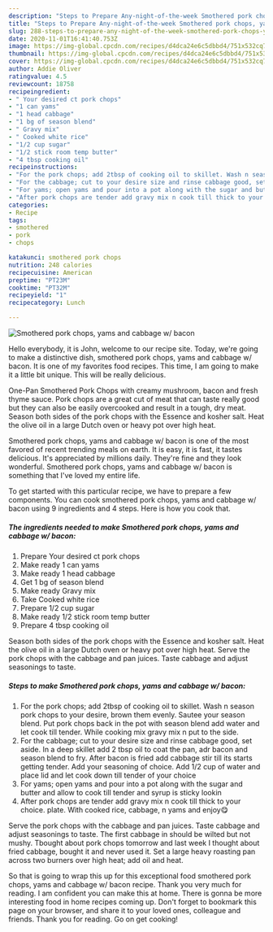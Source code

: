 ```yaml
---
description: "Steps to Prepare Any-night-of-the-week Smothered pork chops, yams and cabbage w/ bacon"
title: "Steps to Prepare Any-night-of-the-week Smothered pork chops, yams and cabbage w/ bacon"
slug: 288-steps-to-prepare-any-night-of-the-week-smothered-pork-chops-yams-and-cabbage-w-bacon
date: 2020-11-01T16:41:40.753Z
image: https://img-global.cpcdn.com/recipes/d4dca24e6c5dbbd4/751x532cq70/smothered-pork-chops-yams-and-cabbage-w-bacon-recipe-main-photo.jpg
thumbnail: https://img-global.cpcdn.com/recipes/d4dca24e6c5dbbd4/751x532cq70/smothered-pork-chops-yams-and-cabbage-w-bacon-recipe-main-photo.jpg
cover: https://img-global.cpcdn.com/recipes/d4dca24e6c5dbbd4/751x532cq70/smothered-pork-chops-yams-and-cabbage-w-bacon-recipe-main-photo.jpg
author: Addie Oliver
ratingvalue: 4.5
reviewcount: 18758
recipeingredient:
- " Your desired ct pork chops"
- "1 can yams"
- "1 head cabbage"
- "1 bg of season blend"
- " Gravy mix"
- " Cooked white rice"
- "1/2 cup sugar"
- "1/2 stick room temp butter"
- "4 tbsp cooking oil"
recipeinstructions:
- "For the pork chops; add 2tbsp of cooking oil to skillet. Wash n season pork chops to your desire, brown them evenly. Sautee your season blend. Put pork chops back in the pot with season blend add water and let cook till tender. While cooking mix gravy mix n put to the side."
- "For the cabbage; cut to your desire size and rinse cabbage good, set aside. In a deep skillet add 2 tbsp oil to coat the pan, adr bacon and season blend to fry. After bacon is fried add cabbage stir till its starts getting tender. Add your seasoning of choice. Add 1/2 cup of water and place lid and let cook down till tender of your choice"
- "For yams; open yams and pour into a pot along with the sugar and butter and allow to cook till tender and syrup is sticky lookin"
- "After pork chops are tender add gravy mix n cook till thick to your choice. plate. With cooked rice, cabbage, n yams and enjoy😋"
categories:
- Recipe
tags:
- smothered
- pork
- chops

katakunci: smothered pork chops 
nutrition: 248 calories
recipecuisine: American
preptime: "PT23M"
cooktime: "PT32M"
recipeyield: "1"
recipecategory: Lunch

---
```



![Smothered pork chops, yams and cabbage w/ bacon](https://img-global.cpcdn.com/recipes/d4dca24e6c5dbbd4/751x532cq70/smothered-pork-chops-yams-and-cabbage-w-bacon-recipe-main-photo.jpg)

Hello everybody, it is John, welcome to our recipe site. Today, we're going to make a distinctive dish, smothered pork chops, yams and cabbage w/ bacon. It is one of my favorites food recipes. This time, I am going to make it a little bit unique. This will be really delicious.

One-Pan Smothered Pork Chops with creamy mushroom, bacon and fresh thyme sauce. Pork chops are a great cut of meat that can taste really good but they can also be easily overcooked and result in a tough, dry meat. Season both sides of the pork chops with the Essence and kosher salt. Heat the olive oil in a large Dutch oven or heavy pot over high heat.

Smothered pork chops, yams and cabbage w/ bacon is one of the most favored of recent trending meals on earth. It is easy, it is fast, it tastes delicious. It's appreciated by millions daily. They're fine and they look wonderful. Smothered pork chops, yams and cabbage w/ bacon is something that I've loved my entire life.


To get started with this particular recipe, we have to prepare a few components. You can cook smothered pork chops, yams and cabbage w/ bacon using 9 ingredients and 4 steps. Here is how you cook that.

<!--inarticleads1-->

##### The ingredients needed to make Smothered pork chops, yams and cabbage w/ bacon:

1. Prepare  Your desired ct pork chops
1. Make ready 1 can yams
1. Make ready 1 head cabbage
1. Get 1 bg of season blend
1. Make ready  Gravy mix
1. Take  Cooked white rice
1. Prepare 1/2 cup sugar
1. Make ready 1/2 stick room temp butter
1. Prepare 4 tbsp cooking oil


Season both sides of the pork chops with the Essence and kosher salt. Heat the olive oil in a large Dutch oven or heavy pot over high heat. Serve the pork chops with the cabbage and pan juices. Taste cabbage and adjust seasonings to taste. 

<!--inarticleads2-->

##### Steps to make Smothered pork chops, yams and cabbage w/ bacon:

1. For the pork chops; add 2tbsp of cooking oil to skillet. Wash n season pork chops to your desire, brown them evenly. Sautee your season blend. Put pork chops back in the pot with season blend add water and let cook till tender. While cooking mix gravy mix n put to the side.
1. For the cabbage; cut to your desire size and rinse cabbage good, set aside. In a deep skillet add 2 tbsp oil to coat the pan, adr bacon and season blend to fry. After bacon is fried add cabbage stir till its starts getting tender. Add your seasoning of choice. Add 1/2 cup of water and place lid and let cook down till tender of your choice
1. For yams; open yams and pour into a pot along with the sugar and butter and allow to cook till tender and syrup is sticky lookin
1. After pork chops are tender add gravy mix n cook till thick to your choice. plate. With cooked rice, cabbage, n yams and enjoy😋


Serve the pork chops with the cabbage and pan juices. Taste cabbage and adjust seasonings to taste. The first cabbage in should be wilted but not mushy. Tbought about pork chops tomorrow and last week I thought about fried cabbage, bought it and never used it. Set a large heavy roasting pan across two burners over high heat; add oil and heat. 

So that is going to wrap this up for this exceptional food smothered pork chops, yams and cabbage w/ bacon recipe. Thank you very much for reading. I am confident you can make this at home. There is gonna be more interesting food in home recipes coming up. Don't forget to bookmark this page on your browser, and share it to your loved ones, colleague and friends. Thank you for reading. Go on get cooking!
